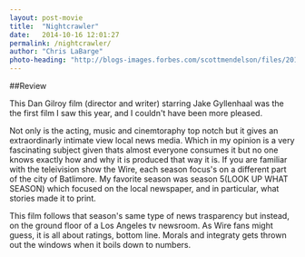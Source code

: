 ```yaml
---
layout: post-movie
title:  "Nightcrawler"
date:   2014-10-16 12:01:27
permalink: /nightcrawler/
author: "Chris LaBarge"
photo-heading: "http://blogs-images.forbes.com/scottmendelson/files/2014/11/maxresdefault.jpg"
---
```


##Review

This Dan Gilroy film (director and writer) starring Jake Gyllenhaal was the 
the first film I saw this year, and I couldn't have been more pleased.   


Not only
is the acting, music and cinemtoraphy top notch but it gives an extraordinarly 
intimate view local news media. 
 Which in my opinion is a very fascinating subject given thats almost everyone
 consumes it but no one knows exactly how and why it is produced that way it is. 
 If you are familiar with the teleivision show the Wire, each season focus's on
 a different part of the city of Batlimore.  My favorite season was season 5(LOOK
 UP WHAT SEASON)  which focused on the local newspaper, and in particular, what
 stories made it to print.  

This film follows that season's same type of news trasparency but instead, on
the ground floor of a  Los Angeles tv newsroom.  As Wire fans might guess, it is 
all about ratings, bottom line. Morals and integraty gets thrown out the windows 
when it boils down to numbers.